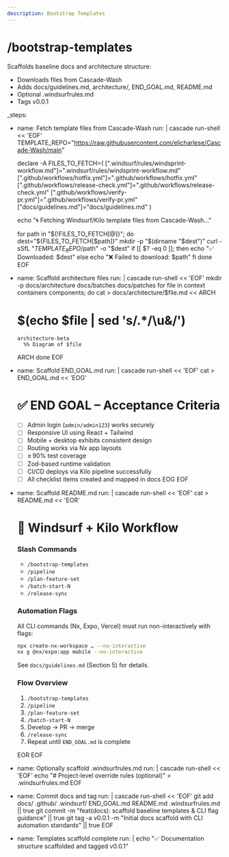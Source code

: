 ```yaml
---
description: Bootstrap Templates
---
```


# /bootstrap-templates

Scaffolds baseline docs and architecture structure:
- Downloads files from Cascade-Wash
- Adds docs/guidelines.md, architecture/, END_GOAL.md, README.md
- Optional .windsurfrules.md
- Tags v0.0.1

_steps:
  - name: Fetch template files from Cascade-Wash
    run: |
      cascade run-shell << 'EOF'
      TEMPLATE_REPO="https://raw.githubusercontent.com/elicharlese/Cascade-Wash/main"

      declare -A FILES_TO_FETCH=(
        [".windsurf/rules/windsprint-workflow.md"]=".windsurf/rules/windsprint-workflow.md"
        [".github/workflows/hotfix.yml"]=".github/workflows/hotfix.yml"
        [".github/workflows/release-check.yml"]=".github/workflows/release-check.yml"
        [".github/workflows/verify-pr.yml"]=".github/workflows/verify-pr.yml"
        ["docs/guidelines.md"]="docs/guidelines.md"
      )

      echo "🌀 Fetching Windsurf/Kilo template files from Cascade-Wash..."

      for path in "${!FILES_TO_FETCH[@]}"; do
        dest="${FILES_TO_FETCH[$path]}"
        mkdir -p "$(dirname "$dest")"
        curl -sSfL "$TEMPLATE_REPO/$path" -o "$dest"
        if [[ $? -eq 0 ]]; then
          echo "✅ Downloaded: $dest"
        else
          echo "❌ Failed to download: $path"
        fi
      done
      EOF

  - name: Scaffold architecture files
    run: |
      cascade run-shell << 'EOF'
      mkdir -p docs/architecture docs/batches docs/patches
      for file in context containers components; do
        cat > docs/architecture/$file.md << ARCH
      # $(echo $file | sed 's/.*/\u&/')

      ```mermaid
      architecture-beta
        %% Diagram of $file
      ```
      ARCH
      done
      EOF

  - name: Scaffold END_GOAL.md
    run: |
      cascade run-shell << 'EOF'
      cat > END_GOAL.md << 'EOG'
      # ✅ END GOAL – Acceptance Criteria

      - [ ] Admin login (`admin/admin123`) works securely
      - [ ] Responsive UI using React + Tailwind
      - [ ] Mobile + desktop exhibits consistent design
      - [ ] Routing works via Nx app layouts
      - [ ] ≥ 90% test coverage
      - [ ] Zod-based runtime validation
      - [ ] CI/CD deploys via Kilo pipeline successfully
      - [ ] All checklist items created and mapped in docs
      EOG
      EOF

  - name: Scaffold README.md
    run: |
      cascade run-shell << 'EOF'
      cat > README.md << 'EOR'
      # 🚀 Windsurf + Kilo Workflow

      ### Slash Commands

      - `/bootstrap-templates`
      - `/pipeline`
      - `/plan-feature-set`
      - `/batch-start-N`
      - `/release-sync`

      ### Automation Flags

      All CLI commands (Nx, Expo, Vercel) must run non-interactively with flags:

      ```bash
      npx create-nx-workspace … --no-interactive
      nx g @nx/expo:app mobile --no-interactive
      ```

      See `docs/guidelines.md` (Section 5) for details.

      ### Flow Overview

      1. `/bootstrap-templates`
      2. `/pipeline`
      3. `/plan-feature-set`
      4. `/batch-start-N`
      5. Develop → PR → merge
      6. `/release-sync`
      7. Repeat until `END_GOAL.md` is complete

      EOR
      EOF

  - name: Optionally scaffold .windsurfrules.md
    run: |
      cascade run-shell << 'EOF'
      echo "# Project‑level override rules (optional)" > .windsurfrules.md
      EOF

  - name: Commit docs and tag
    run: |
      cascade run-shell << 'EOF'
      git add docs/ .github/ .windsurf/ END_GOAL.md README.md .windsurfrules.md || true
      git commit -m "feat(docs): scaffold baseline templates & CLI flag guidance" || true
      git tag -a v0.0.1 -m "Initial docs scaffold with CLI automation standards" || true
      EOF

  - name: Templates scaffold complete
    run: |
      echo "✅ Documentation structure scaffolded and tagged v0.0.1"
